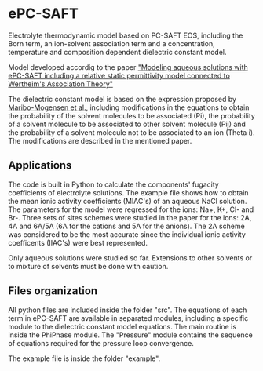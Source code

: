 # ePC-SAFT
Electrolyte thermodynamic model based on PC-SAFT EOS, including the Born term, an ion-solvent association term and a concentration, temperature and composition dependent dielectric constant model.

Model developed accordig to the paper ["Modeling aqueous solutions with ePC-SAFT including a relative static permittivity model connected to Wertheim's Association Theory"](https://doi.org/10.1016/j.molliq.2024.126726)

The dielectric constant model is based on the expression proposed by [Maribo-Mogensen et al.](https://doi.org/10.1021/jp403375t), including modifications in the equations to obtain the probability of the solvent molecules to be associated (Pi), the probability of a solvent molecule to be associated to other solvent molecule (Pij) and the probability of a solvent molecule not to be associated to an ion (Theta i). The modifications are described in the mentioned paper.

## Applications

The code is built in Python to calculate the components' fugacity coefficients of electrolyte solutions. The example file shows how to obtain the mean ionic activity coefficients (MIAC's) of an aqueous NaCl solution. The parameters for the model were regressed for the ions: Na+, K+, Cl- and Br-. Three sets of sites schemes were studied in the paper for the ions: 2A, 4A and 6A/5A (6A for the cations and 5A for the anions). The 2A scheme was considered to be the most accurate since the individual ionic activity coefficents (IIAC's) were best represented.

Only aqueous solutions were studied so far. Extensions to other solvents or to mixture of solvents must be done with caution.

## Files organization

All python files are included inside the folder "src". The equations of each term in ePC-SAFT are available in separated modules, including a specific module to the dielectric constant model equations. The main routine is inside the PhiPhase module. The "Pressure" module contains the sequence of equations required for the pressure loop convergence.

The example file is inside the folder "example".
